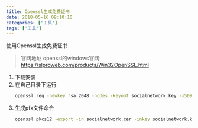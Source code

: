 ```yaml
---
title: Openssl生成免费证书
date: 2018-05-16 09:10:10 
categories: ['工具']
tags: ['工具']
---
```


使用Openssl生成免费证书
<!-- more -->

> 官网地址 openssl的windows官网: https://slproweb.com/products/Win32OpenSSL.html  
1. 下载安装
2. 在自己目录下运行 
    ``` bash
    openssl req -newkey rsa:2048 -nodes -keyout socialnetwork.key -x509 -days 365 -out socialnetwork.cer
    ```
3. 生成pfx文件命令
    ``` bash
    openssl pkcs12 -export -in socialnetwork.cer -inkey socialnetwork.key -out socialnetwork.pfx
    ```